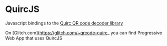 # QuircJS
Javascript bindings to the [Quirc QR code decoder library](https://github.com/dlbeer/quirc)

On [Glitch.com](https://glitch.com/~qrcode-quirc_ you can find Progressive Web App that uses QuircJS 
